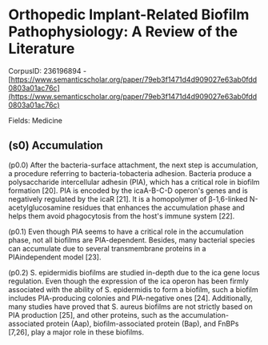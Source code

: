 # Orthopedic Implant-Related Biofilm Pathophysiology: A Review of the Literature

CorpusID: 236196894 - [https://www.semanticscholar.org/paper/79eb3f1471d4d909027e63ab0fdd0803a01ac76c](https://www.semanticscholar.org/paper/79eb3f1471d4d909027e63ab0fdd0803a01ac76c)

Fields: Medicine

## (s0) Accumulation
(p0.0) After the bacteria-surface attachment, the next step is accumulation, a procedure referring to bacteria-tobacteria adhesion. Bacteria produce a polysaccharide intercellular adhesin (PIA), which has a critical role in biofilm formation [20]. PIA is encoded by the icaA-B-C-D operon's genes and is negatively regulated by the icaR [21]. It is a homopolymer of β-1,6-linked N-acetylglucosamine residues that enhances the accumulation phase and helps them avoid phagocytosis from the host's immune system [22].

(p0.1) Even though PIA seems to have a critical role in the accumulation phase, not all biofilms are PIA-dependent. Besides, many bacterial species can accumulate due to several transmembrane proteins in a PIAindependent model [23].

(p0.2) S. epidermidis biofilms are studied in-depth due to the ica gene locus regulation. Even though the expression of the ica operon has been firmly associated with the ability of S. epidermidis to form a biofilm, such a biofilm includes PIA-producing colonies and PIA-negative ones [24]. Additionally, many studies have proved that S. aureus biofilms are not strictly based on PIA production [25], and other proteins, such as the accumulation-associated protein (Aap), biofilm-associated protein (Bap), and FnBPs [7,26], play a major role in these biofilms.
